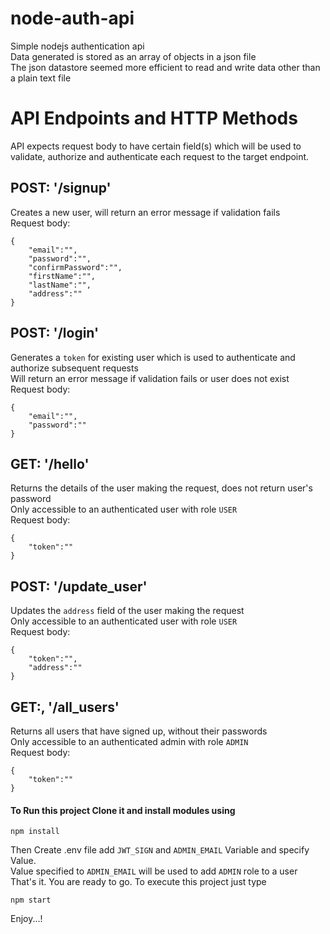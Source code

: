 # node-auth-api <br/>
Simple nodejs authentication api<br/>
Data generated is stored as an array of objects in a json file<br/>
The json datastore seemed more efficient to read and write data other than a plain text file<br/>

# API Endpoints and HTTP Methods<br/>
API expects request body to have certain field(s) which will be used to validate, authorize and authenticate each request to the target endpoint.<br/>

## POST: '/signup'<br/>
Creates a new user, will return an error message if validation fails<br/>
Request body:<br/>
```
{  
    "email":"",  
    "password":"",  
    "confirmPassword":"",  
    "firstName":"",  
    "lastName":"",  
    "address":""  
}  
```

## POST: '/login'<br/>
Generates a `token` for existing user which is used to authenticate and authorize subsequent requests<br/>
Will return an error message if validation fails or user does not exist<br/>
Request body:<br/>
```
{  
    "email":"",  
    "password":""  
}  
```

## GET: '/hello' <br/>
Returns the details of the user making the request, does not return user's password<br/>
Only accessible to an authenticated user with role `USER`<br/>
Request body:<br/>
```
{  
    "token":""  
}  
```

## POST: '/update_user'<br/>
Updates the `address` field of the user making the request<br/>
Only accessible to an authenticated user with role `USER`<br/>
Request body:<br/>
```
{  
    "token":"",  
    "address":""  
}  
```

## GET:, '/all_users'<br/>
Returns all users that have signed up, without their passwords<br/>
Only accessible to an authenticated admin with role `ADMIN`<br/>
Request body:<br/>
```
{  
    "token":""
}  
```

#### To Run this project Clone it and install modules using<br/>
```
npm install  
```

Then Create .env file add `JWT_SIGN` and `ADMIN_EMAIL` Variable and specify Value.<br/>
Value specified to `ADMIN_EMAIL` will be used to add `ADMIN` role to a user<br/>
That's it. You are ready to go. To execute this project just type<br/>
```
npm start  
```

Enjoy...!